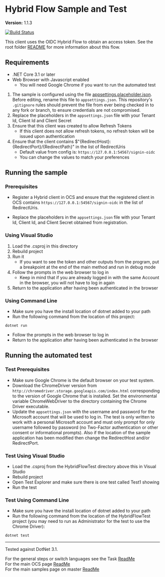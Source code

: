 # Hybrid Flow Sample and Test

**Version:** 1.1.3

[![Build Status](https://dev.azure.com/osieng/engineering/_apis/build/status/product-readiness/OCS/Auth_Hybrid_DotNet?branchName=master)](https://dev.azure.com/osieng/engineering/_build?definitionId=847&branchName=master)

This client uses the OIDC Hybrid Flow to obtain an access token. See the root folder [README](../../../README.md) for more information about this flow.

## Requirements

- .NET Core 3.1 or later
- Web Browser with Javascript enabled
  - You will need Google Chrome if you want to run the automated test

1. The sample is configured using the file [appsettings.placeholder.json](HybridFlow\appsettings.placeholder.json). Before editing, rename this file to `appsettings.json`. This repository's `.gitignore` rules should prevent the file from ever being checked in to any fork or branch, to ensure credentials are not compromised.
1. Replace the placeholders in the `appsettings.json` file with your Tenant Id, Client Id and Client Secret
1. Ensure that this client was created to allow Refresh Tokens
   - If this client does not allow refresh tokens, no refresh token will be issued upon authentication
1. Ensure that the client contains \$"{RedirectHost}:{RedirectPort}/{RedirectPath}" in the list of RedirectUris
   - Default value from config is: `https://127.0.0.1:54567/signin-oidc`
   - You can change the values to match your preferences

## Running the sample

### Prerequisites

- Register a Hybrid client in OCS and ensure that the registered client in OCS contains `https://127.0.0.1:54567/signin-oidc` in the list of RedirectUris.

- Replace the placeholders in the `appsettings.json` file with your Tenant Id, Client Id, and Client Secret obtained from registration.

### Using Visual Studio

1. Load the .csproj in this directory
2. Rebuild project
3. Run it
   - If you want to see the token and other outputs from the program, put a breakpoint at the end of the main method and run in debug mode
4. Follow the prompts in the web browser to log in
   - Keep in mind that if you are already logged in with the same Account in the browser, you will not have to log in again
5. Return to the application after having been authenticated in the browser

### Using Command Line

- Make sure you have the install location of dotnet added to your path
- Run the following command from the location of this project:

```shell
dotnet run
```

- Follow the prompts in the web browser to log in
- Return to the application after having been authenticated in the browser

## Running the automated test

### Test Prerequisites

- Make sure Google Chrome is the default browser on your test system.
- Download the ChromeDriver version from `http://chromedriver.storage.googleapis.com/index.html` corresponding to the version of Google Chrome that is installed. Set the environmental variable ChromeWebDriver to the directory containing the Chrome Driver executable.
- Update the `appsettings.json` with the username and password for the Microsoft account that will be used to log in. The test is only written to work with a personal Microsoft account and must only prompt for only username followed by password (no Two-Factor authentication or other consent or informational prompts). Also if the location of the sample application has been modified then change the RedirectHost and/or RedirectPort.

### Test Using Visual Studio

- Load the .csproj from the HybridFlowTest directory above this in Visual Studio
- Rebuild project
- Open Test Explorer and make sure there is one test called Test1 showing
- Run the test

### Test Using Command Line

- Make sure you have the install location of dotnet added to your path
- Run the following command from the location of the HybridFlowTest project (you may need to run as Administrator for the test to use the Chrome Driver):

```shell
dotnet test
```

---

Tested against DotNet 3.1.

For the general steps or switch languages see the Task [ReadMe](../../)  
For the main OCS page [ReadMe](https://github.com/osisoft/OSI-Samples-OCS)  
For the main samples page on master [ReadMe](https://github.com/osisoft/OSI-Samples)

